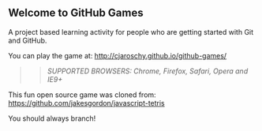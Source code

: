 ## Welcome to GitHub Games

A project based learning activity for people who are getting started with Git and GitHub.

You can play the game at: http://cjaroschy.github.io/github-games/

>> _*SUPPORTED BROWSERS*: Chrome, Firefox, Safari, Opera and IE9+_

This fun open source game was cloned from: https://github.com/jakesgordon/javascript-tetris

You should always branch!
